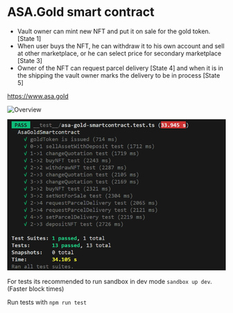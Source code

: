 # ASA.Gold smart contract

- Vault owner can mint new NFT and put it on sale for the gold token. [State 1]
- When user buys the NFT, he can withdraw it to his own account and sell at other marketplace, or he can select price for secondary marketplace [State 3]
- Owner of the NFT can request parcel delivery [State 4] and when it is in the shipping the vault owner marks the delivery to be in process [State 5]

https://www.asa.gold

![Overview](overview.png)

![Tests](tests.png)

For tests its recommended to run sandbox in dev mode `sandbox up dev`. (Faster block times)

Run tests with `npm run test`
